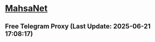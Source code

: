 
# [MahsaNet](https://t.me/mahsa_net)
## Free Telegram Proxy (Last Update: 2025-06-21 17:08:17)

    